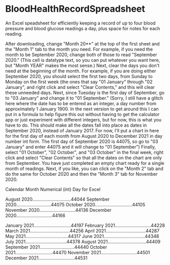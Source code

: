 # BloodHealthRecordSpreadsheet
An Excel speadsheet for efficiently keeping a record of up to four blood pressure and blood glucose readings a day, plus space for notes for each reading.

After downloading, change "Month 20**" at the top of the first sheet and the "Month 1" tab to the month you need. For example, if you need the month to be September 2020, change both of those to read "September 2020." (This cell is datatype text, so you can put whatever you want here, but "Month YEAR" makes the most sense.) Next, clear the days you don't need at the beginning of the month. For example, if you are doing either September 2020, you should select the first two days, from Sunday to Monday on the first week (the ones that say "01 January" through "02 January", and right click and select "Clear Contents," and this will clear these unneeded days. Next, since Tuesday is the first day of September, go to "03 January" and change it to "01 September." (Sorry, I still have a glitch here where the date has to be entered as an integer, a day number from approximately 1 January 1900. In the next version to get around this I can put in a formula to help figure this out without having to get the calculator app or just experiment with different integers, but for now, this is what you have to do. This should make all the dates fall into place as dates in September 2020, instead of January 2017. For now, I'll put a chart in here for the first day of each month from August 2020 to December 2021 in day number int form. The first day of September 2020 is 44075, so go to "03 January" and enter 44075 and it will change to "01 September") Finally, select "01 October", "02 October", and "03 October" in the final week, right click and select "Clear Contents" so that all the dates on the chart are only from September. You have just completed an empty chart ready for a single month of readings. Next, if you like, you can click on the "Month 2" tab and do the same for October 2020 and then the "Month 3" tab for November 2020.

Calendar Month                Numerical (int) Day for Excel

August 2020..............................44044
September 2020...........................44075
October 2020.............................44105
November 2020............................44136
December 2020............................44166

January 2021.............................44197
February 2021............................44228
March 2021...............................44256
April 2021...............................44287
May 2021.................................44317
June 2021................................44348
July 2021................................44378
August 2021..............................44409
September 2021...........................44440
October 2021.............................44470
November 2021............................44501
December 2021............................44531

